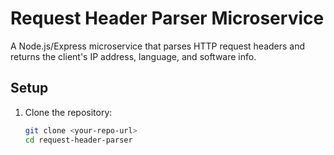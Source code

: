 # Request Header Parser Microservice

A Node.js/Express microservice that parses HTTP request headers and returns the client's IP address, language, and software info.

## Setup
1. Clone the repository:
   ```bash
   git clone <your-repo-url>
   cd request-header-parser